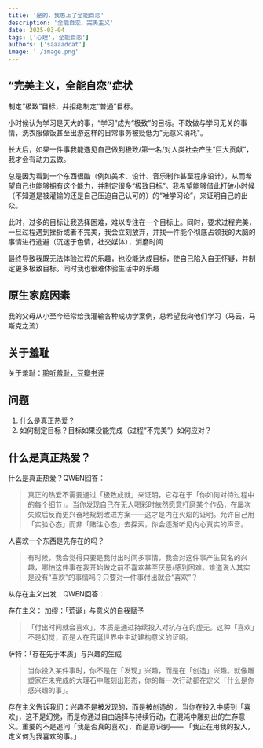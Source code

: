 ```yaml
---
title: '是的，我患上了全能自恋'
description: '全能自恋，完美主义'
date: 2025-03-04
tags: ['心理','全能自恋']
authors: ['saaaadcat']
image: './image.png'
---
```


## “完美主义，全能自恋”症状

制定“极致”目标，并拒绝制定“普通”目标。

小时候认为学习是天大的事，“学习”成为“极致”的目标。不敢做与学习无关的事情，洗衣服做饭甚至出游这样的日常事务被贬低为"无意义消耗"。

长大后，如果一件事我能遇见自己做到极致/第一名/对人类社会产生“巨大贡献”，我才会有动力去做。

总是因为看到一个东西很酷（例如美术、设计、音乐制作甚至程序设计），从而希望自己也能够拥有这个能力，并制定很多“极致目标”。我希望能够借此打破小时候（不知道是被灌输的还是自己压迫自己认可的）的“唯学习论”，来证明自己的出众。

此时，过多的目标让我选择困难，难以专注在一个目标上。同时，要求过程完美，一旦过程遇到挫折或者不完美，我会立刻放弃，并找一件能个彻底占领我的大脑的事情进行逃避（沉迷于色情，社交媒体），消磨时间

最终导致我既无法体验过程的乐趣，也没能达成目标，使自己陷入自无怀疑，并制定更多极致目标。同时我也很难体验生活中的乐趣

## 原生家庭因素

我的父母从小至今经常给我灌输各种成功学案例，总希望我向他们学习（马云，马斯克之流）

## 关于羞耻

关于羞耻：[聆听羞耻，豆瓣书评](3)

## 问题

1. 什么是真正热爱？
2. 如何制定目标？目标如果没能完成（过程“不完美”）如何应对？

## 什么是真正热爱？

什么是真正热爱？QWEN回答：

>真正的热爱不需要通过「极致成就」来证明，它存在于「你如何对待过程中的每个细节」。当你发现自己在无人喝彩时依然愿意打磨某个作品，在屡次失败后反而更兴奋地规划改进方案——这才是内在火焰的证明。允许自己用「实验心态」而非「赌注心态」去探索，你会逐渐听见内心真实的声音。

人喜欢一个东西是先存在的吗？

>有时候，我会觉得只要是我付出时间多事情，我会对这件事产生莫名的兴趣，哪怕这件事在我开始做之前不喜欢甚至厌恶/感到困难。难道说人其实是没有“喜欢”的事情吗？只要对一件事付出就会“喜欢”？

从存在主义出发：QWEN回答：

存在主义：
加缪：「荒诞」与意义的自我赋予
>「付出时间就会喜欢」，本质是通过持续投入对抗存在的虚无。这种「喜欢」不是幻觉，而是人在荒诞世界中主动建构意义的证明。

萨特：「存在先于本质」与兴趣的生成
>当你投入某件事时，你不是在「发现」兴趣，而是在「创造」兴趣。就像雕塑家在未完成的大理石中雕刻出形态，你的每一次行动都在定义「什么是你感兴趣的事」。

存在主义告诉我们：兴趣不是被发现的，而是被创造的 。当你在投入中感到「喜欢」，这不是幻觉，而是你通过自由选择与持续行动，在混沌中雕刻出的生存意义。重要的不是追问「我是否真的喜欢」，而是意识到——
「我正在用我的投入，定义何为我喜欢的事。」
